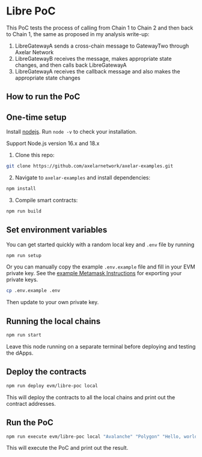 # Libre PoC

This PoC tests the process of calling from Chain 1 to Chain 2 and then back to Chain 1, the same as proposed in my analysis write-up:

1. LibreGatewayA sends a cross-chain message to GatewayTwo through Axelar Network
1. LibreGatewayB receives the message, makes appropriate state changes, and then calls back LibreGatewayA
1. LibreGatewayA receives the callback message and also makes the appropriate state changes

## How to run the PoC

## One-time setup

Install [nodejs](https://nodejs.org/en/download/). Run `node -v` to check your installation.

Support Node.js version 16.x and 18.x

1. Clone this repo:

```bash
git clone https://github.com/axelarnetwork/axelar-examples.git
```

2. Navigate to `axelar-examples` and install dependencies:

```bash
npm install
```

3. Compile smart contracts:

```bash
npm run build
```

## Set environment variables

You can get started quickly with a random local key and `.env` file by running

```bash
npm run setup
```

Or you can manually copy the example `.env.example` file and fill in your EVM private key. See the [example Metamask Instructions](https://metamask.zendesk.com/hc/en-us/articles/360015289632-How-to-export-an-account-s-private-key) for exporting your private keys.

```bash
cp .env.example .env
```

Then update to your own private key.

## Running the local chains

```bash
npm run start
```

Leave this node running on a separate terminal before deploying and testing the dApps.

## Deploy the contracts

```bash
npm run deploy evm/libre-poc local
```

This will deploy the contracts to all the local chains and print out the contract addresses.

## Run the PoC

```bash
npm run execute evm/libre-poc local "Avalanche" "Polygon" "Hello, world!"
```

This will execute the PoC and print out the result.
